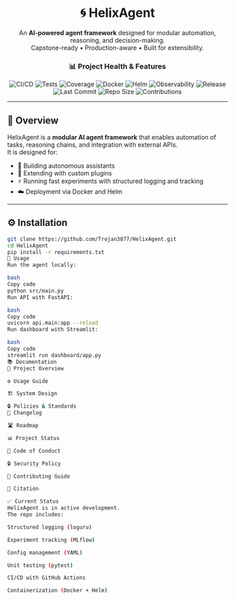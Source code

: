 <div align="center">

# 🌀 HelixAgent

An **AI-powered agent framework** designed for modular automation, reasoning, and decision-making.  
Capstone-ready • Production-aware • Built for extensibility.


### 📊 Project Health & Features

![CI/CD](https://github.com/Trojan3877/HelixAgent/actions/workflows/ci-cd.yml/badge.svg)
![Tests](https://img.shields.io/github/actions/workflow/status/Trojan3877/HelixAgent/ci-cd.yml?label=Tests&logo=pytest&color=brightgreen)
![Coverage](https://img.shields.io/codecov/c/github/Trojan3877/HelixAgent?logo=codecov&color=brightgreen)
![Docker](https://img.shields.io/badge/Docker-GHCR-brightgreen?logo=docker&logoColor=white)
![Helm](https://img.shields.io/badge/Helm-Packaged-brightgreen?logo=helm&logoColor=white)
![Observability](https://img.shields.io/badge/Monitoring-Prometheus%20%26%20OpenTelemetry-brightgreen?logo=prometheus&logoColor=white)
![Release](https://img.shields.io/github/v/release/Trojan3877/HelixAgent?color=brightgreen&logo=github)
![Last Commit](https://img.shields.io/github/last-commit/Trojan3877/HelixAgent?logo=git&label=Last%20Commit&color=brightgreen)
![Repo Size](https://img.shields.io/github/repo-size/Trojan3877/HelixAgent?logo=github&label=Repo%20Size&color=brightgreen)
![Contributions](https://img.shields.io/badge/Contributions-Welcome-brightgreen?logo=github)

</div>


</div>

---

## 📖 Overview
HelixAgent is a **modular AI agent framework** that enables automation of tasks, reasoning chains, and integration with external APIs.  
It is designed for:
- 🤖 Building autonomous assistants
- 🧩 Extending with custom plugins
- ⚡ Running fast experiments with structured logging and tracking
- ☁️ Deployment via Docker and Helm

---

## ⚙️ Installation
```bash
git clone https://github.com/Trojan3877/HelixAgent.git
cd HelixAgent
pip install -r requirements.txt
🚀 Usage
Run the agent locally:

bash
Copy code
python src/main.py
Run API with FastAPI:

bash
Copy code
uvicorn api.main:app --reload
Run dashboard with Streamlit:

bash
Copy code
streamlit run dashboard/app.py
📚 Documentation
📖 Project Overview

⚙️ Usage Guide

🏗️ System Design

🔒 Policies & Standards
📑 Changelog

🛣️ Roadmap

📊 Project Status

📜 Code of Conduct

🔒 Security Policy

🤝 Contributing Guide

📖 Citation

✅ Current Status
HelixAgent is in active development.
The repo includes:

Structured logging (loguru)

Experiment tracking (MLflow)

Config management (YAML)

Unit testing (pytest)

CI/CD with GitHub Actions

Containerization (Docker + Helm)



